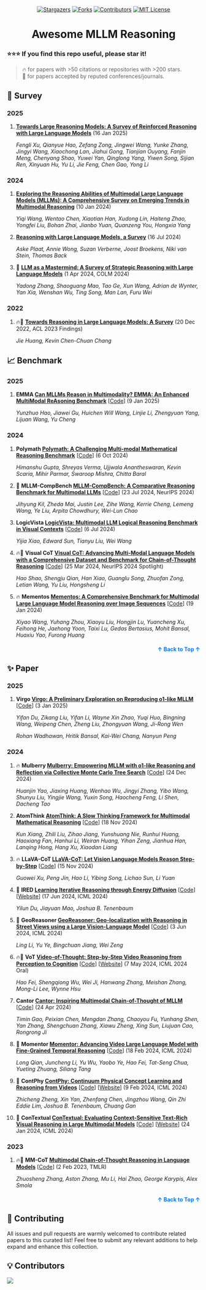 <a name="readme-top"></a>

<div align="center">
  <a href="https://github.com/Ruiyang-061X/Awesome-MLLM-Reasoning/stargazers"><img src="https://img.shields.io/github/stars/Ruiyang-061X/Awesome-MLLM-Reasoning?style=for-the-badge" alt="Stargazers"></a>
  <a href="https://github.com/Ruiyang-061X/Awesome-MLLM-Reasoning/network/members"><img src="https://img.shields.io/github/forks/Ruiyang-061X/Awesome-MLLM-Reasoning?style=for-the-badge" alt="Forks"></a>
  <a href="https://github.com/Ruiyang-061X/Awesome-MLLM-Reasoning/graphs/contributors"><img src="https://img.shields.io/github/contributors/Ruiyang-061X/Awesome-MLLM-Reasoning?style=for-the-badge" alt="Contributors"></a>
  <a href="https://github.com/Ruiyang-061X/Awesome-MLLM-Reasoning/blob/main/LICENSE"><img src="https://img.shields.io/github/license/Ruiyang-061X/Awesome-MLLM-Reasoning?style=for-the-badge" alt="MIT License"></a>
</div>

<h1 align="center">Awesome MLLM Reasoning</h1>

### :star::star::star: If you find this repo useful, please star it!

> 🔥 for papers with >50 citations or repositories with >200 stars.\
> 📖 for papers accepted by reputed conferences/journals.

## 📝 Survey

### 2025

1. **[Towards Large Reasoning Models: A Survey of Reinforced Reasoning with Large Language Models](https://arxiv.org/abs/2501.09686)** (16 Jan 2025)

   *Fengli Xu, Qianyue Hao, Zefang Zong, Jingwei Wang, Yunke Zhang, Jingyi Wang, Xiaochong Lan, Jiahui Gong, Tianjian Ouyang, Fanjin Meng, Chenyang Shao, Yuwei Yan, Qinglong Yang, Yiwen Song, Sijian Ren, Xinyuan Hu, Yu Li, Jie Feng, Chen Gao, Yong Li*

### 2024

1. **[Exploring the Reasoning Abilities of Multimodal Large Language Models (MLLMs): A Comprehensive Survey on Emerging Trends in Multimodal Reasoning](https://arxiv.org/abs/2401.06805)** (10 Jan 2024)

   *Yiqi Wang, Wentao Chen, Xiaotian Han, Xudong Lin, Haiteng Zhao, Yongfei Liu, Bohan Zhai, Jianbo Yuan, Quanzeng You, Hongxia Yang*

1. **[Reasoning with Large Language Models, a Survey](https://arxiv.org/abs/2407.11511)** (16 Jul 2024)

   *Aske Plaat, Annie Wong, Suzan Verberne, Joost Broekens, Niki van Stein, Thomas Back*

1. 📖 **[LLM as a Mastermind: A Survey of Strategic Reasoning with Large Language Models](https://arxiv.org/abs/2404.01230)** (1 Apr 2024, COLM 2024)

   *Yadong Zhang, Shaoguang Mao, Tao Ge, Xun Wang, Adrian de Wynter, Yan Xia, Wenshan Wu, Ting Song, Man Lan, Furu Wei*

### 2022

1. 🔥📖 **[Towards Reasoning in Large Language Models: A Survey](https://arxiv.org/abs/2212.10403)** (20 Dec 2022, ACL 2023 Findings)

   *Jie Huang, Kevin Chen-Chuan Chang*

## 📈 Benchmark

### 2025

1. **EMMA [Can MLLMs Reason in Multimodality? EMMA: An Enhanced MultiModal ReAsoning Benchmark](https://arxiv.org/abs/2501.05444)** [[Code](https://github.com/hychaochao/EMMA)] (9 Jan 2025)

   *Yunzhuo Hao, Jiawei Gu, Huichen Will Wang, Linjie Li, Zhengyuan Yang, Lijuan Wang, Yu Cheng*

### 2024

1. **Polymath [Polymath: A Challenging Multi-modal Mathematical Reasoning Benchmark](https://arxiv.org/abs/2410.14702)** [[Code](https://github.com/kevinscaria/PolyMATH)] (6 Oct 2024)

   *Himanshu Gupta, Shreyas Verma, Ujjwala Anantheswaran, Kevin Scaria, Mihir Parmar, Swaroop Mishra, Chitta Baral*

1. 📖 **MLLM-CompBench [MLLM-CompBench: A Comparative Reasoning Benchmark for Multimodal LLMs](https://arxiv.org/abs/2407.16837)** [[Code](https://github.com/RaptorMai/CompBench)] (23 Jul 2024, NeurIPS 2024)

   *Jihyung Kil, Zheda Mai, Justin Lee, Zihe Wang, Kerrie Cheng, Lemeng Wang, Ye Liu, Arpita Chowdhury, Wei-Lun Chao*

1. **LogicVista [LogicVista: Multimodal LLM Logical Reasoning Benchmark in Visual Contexts](https://arxiv.org/abs/2407.04973)** [[Code](https://github.com/Yijia-Xiao/LogicVista)] (6 Jul 2024)

   *Yijia Xiao, Edward Sun, Tianyu Liu, Wei Wang*

1. 🔥📖 **Visual CoT [Visual CoT: Advancing Multi-Modal Language Models with a Comprehensive Dataset and Benchmark for Chain-of-Thought Reasoning](https://arxiv.org/abs/2403.16999)** [[Code](https://github.com/deepcs233/Visual-CoT)] (25 Mar 2024, NeurIPS 2024 Spotlight)

   *Hao Shao, Shengju Qian, Han Xiao, Guanglu Song, Zhuofan Zong, Letian Wang, Yu Liu, Hongsheng Li*

1. 🔥 **Mementos [Mementos: A Comprehensive Benchmark for Multimodal Large Language Model Reasoning over Image Sequences](https://arxiv.org/abs/2401.10529)** [[Code](https://github.com/umd-huang-lab/Mementos)] (19 Jan 2024)

   *Xiyao Wang, Yuhang Zhou, Xiaoyu Liu, Hongjin Lu, Yuancheng Xu, Feihong He, Jaehong Yoon, Taixi Lu, Gedas Bertasius, Mohit Bansal, Huaxiu Yao, Furong Huang*

<p align="right" style="font-size: 14px; color: #555; margin-top: 20px;">
    <a href="#readme-top" style="text-decoration: none; color: #007bff; font-weight: bold;">
        ↑ Back to Top ↑
    </a>
</p>

## ✨ Paper

### 2025

1. **Virgo [Virgo: A Preliminary Exploration on Reproducing o1-like MLLM](https://arxiv.org/abs/2501.01904)** [[Code](https://github.com/RUCAIBox/Virgo)] (3 Jan 2025)

   *Yifan Du, Zikang Liu, Yifan Li, Wayne Xin Zhao, Yuqi Huo, Bingning Wang, Weipeng Chen, Zheng Liu, Zhongyuan Wang, Ji-Rong Wen*


   *Rohan Wadhawan, Hritik Bansal, Kai-Wei Chang, Nanyun Peng*

### 2024

1. 🔥 **Mulberry [Mulberry: Empowering MLLM with o1-like Reasoning and Reflection via Collective Monte Carlo Tree Search](https://arxiv.org/abs/2412.18319)** [[Code](https://github.com/HJYao00/Mulberry)] (24 Dec 2024)

   *Huanjin Yao, Jiaxing Huang, Wenhao Wu, Jingyi Zhang, Yibo Wang, Shunyu Liu, Yingjie Wang, Yuxin Song, Haocheng Feng, Li Shen, Dacheng Tao*

1. **AtomThink [AtomThink: A Slow Thinking Framework for Multimodal Mathematical Reasoning](https://arxiv.org/abs/2411.11930)** [[Code](https://github.com/Quinn777/AtomThink)] (18 Nov 2024)

   *Kun Xiang, Zhili Liu, Zihao Jiang, Yunshuang Nie, Runhui Huang, Haoxiang Fan, Hanhui Li, Weiran Huang, Yihan Zeng, Jianhua Han, Lanqing Hong, Hang Xu, Xiaodan Liang*

1. 🔥 **LLaVA-CoT [LLaVA-CoT: Let Vision Language Models Reason Step-by-Step](https://arxiv.org/abs/2411.10440)** [[Code](https://github.com/PKU-YuanGroup/LLaVA-CoT)] (15 Nov 2024)

   *Guowei Xu, Peng Jin, Hao Li, Yibing Song, Lichao Sun, Li Yuan*

1. 📖 **IRED [Learning Iterative Reasoning through Energy Diffusion](https://arxiv.org/abs/2406.11179)** [[Code](https://github.com/yilundu/ired_code_release)] [[Website](https://energy-based-model.github.io/ired/)] (17 Jun 2024, ICML 2024)

   *Yilun Du, Jiayuan Mao, Joshua B. Tenenbaum*

1. 📖 **GeoReasoner [GeoReasoner: Geo-localization with Reasoning in Street Views using a Large Vision-Language Model](https://arxiv.org/abs/2406.18572)** [[Code](https://github.com/lingli1996/GeoReasoner)] (3 Jun 2024, ICML 2024)

   *Ling Li, Yu Ye, Bingchuan Jiang, Wei Zeng*

1. 🔥📖 **VoT [Video-of-Thought: Step-by-Step Video Reasoning from Perception to Cognition](https://arxiv.org/abs/2501.03230)** [[Code](https://github.com/scofield7419/Video-of-Thought)] [[Website](https://haofei.vip/VoT/)] (7 May 2024, ICML 2024 Oral)

   *Hao Fei, Shengqiong Wu, Wei Ji, Hanwang Zhang, Meishan Zhang, Mong-Li Lee, Wynne Hsu*

1. **Cantor [Cantor: Inspiring Multimodal Chain-of-Thought of MLLM](https://arxiv.org/abs/2404.16033)** [[Code](https://github.com/ggg0919/cantor)] (24 Apr 2024)

   *Timin Gao, Peixian Chen, Mengdan Zhang, Chaoyou Fu, Yunhang Shen, Yan Zhang, Shengchuan Zhang, Xiawu Zheng, Xing Sun, Liujuan Cao, Rongrong Ji*

1. 📖 **Momentor [Momentor: Advancing Video Large Language Model with Fine-Grained Temporal Reasoning](https://arxiv.org/abs/2501.01904)** [[Code](https://github.com/DCDmllm/Momentor)] (18 Feb 2024, ICML 2024)

   *Long Qian, Juncheng Li, Yu Wu, Yaobo Ye, Hao Fei, Tat-Seng Chua, Yueting Zhuang, Siliang Tang*

1. 📖 **ContPhy [ContPhy: Continuum Physical Concept Learning and Reasoning from Videos](https://arxiv.org/abs/2402.06119)** [[Code](https://github.com/Cakeyan/ContPhy_Public)] [[Website](https://physical-reasoning-project.github.io/)] (9 Feb 2024, ICML 2024)

   *Zhicheng Zheng, Xin Yan, Zhenfang Chen, Jingzhou Wang, Qin Zhi Eddie Lim, Joshua B. Tenenbaum, Chuang Gan*

1. 📖 **ConTextual [ConTextual: Evaluating Context-Sensitive Text-Rich Visual Reasoning in Large Multimodal Models](https://arxiv.org/abs/2401.13311)** [[Code](https://github.com/rohan598/ConTextual)] [[Website](https://con-textual.github.io/)] (24 Jan 2024, ICML 2024)

### 2023

1. 🔥📖 **MM-CoT [Multimodal Chain-of-Thought Reasoning in Language Models](https://arxiv.org/abs/2302.00923)** [[Code](https://github.com/amazon-science/mm-cot)] (2 Feb 2023, TMLR)

   *Zhuosheng Zhang, Aston Zhang, Mu Li, Hai Zhao, George Karypis, Alex Smola*

<p align="right" style="font-size: 14px; color: #555; margin-top: 20px;">
    <a href="#readme-top" style="text-decoration: none; color: #007bff; font-weight: bold;">
        ↑ Back to Top ↑
    </a>
</p>

## 🍺 Contributing

All issues and pull requests are warmly welcomed to contribute related papers to this curated list! Feel free to submit any relevant additions to help expand and enhance this collection.

## 💡 Contributors

<a href="https://github.com/Ruiyang-061X/Awesome-MLLM-Reasoning/graphs/contributors">
  <img src="https://contrib.rocks/image?repo=Ruiyang-061X/Awesome-MLLM-Reasoning" />
</a>